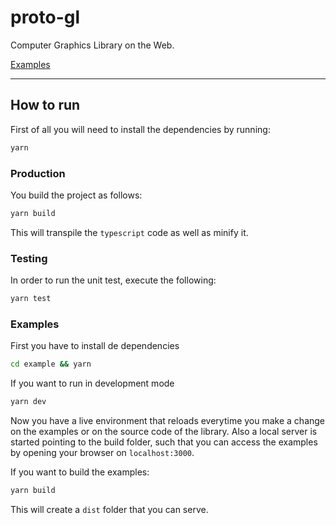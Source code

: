 # proto-gl

Computer Graphics Library on the Web.

[Examples](https://proto-gl.vercel.app/)

---

## How to run

First of all you will need to install the dependencies by running:

```bash
yarn
```

### Production

You build the project as follows:

```bash
yarn build
```

This will transpile the `typescript` code as well as minify it.

### Testing

In order to run the unit test, execute the following:

```bash
yarn test
```

### Examples

First you have to install de dependencies

```bash
cd example && yarn
```

If you want to run in development mode

```bash
yarn dev
```

Now you have a live environment that reloads everytime you make a change on the examples or on the source code of the library. Also a local server is started pointing to the build folder, such that you can access the examples by opening your browser on `localhost:3000`.

If you want to build the examples:

```bash
yarn build
```

This will create a `dist` folder that you can serve.
